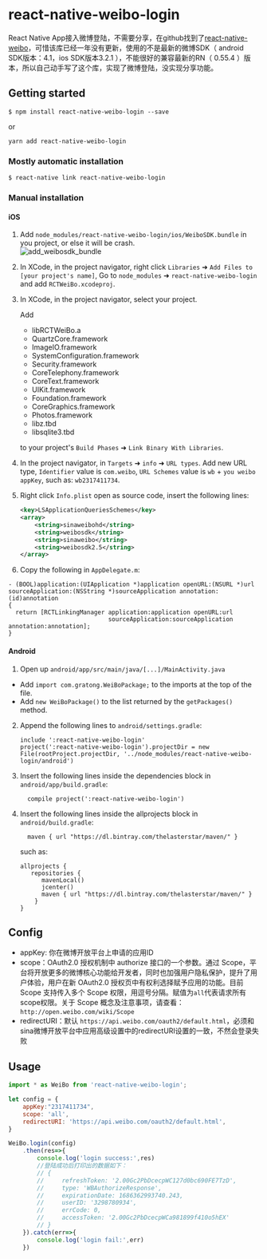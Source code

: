 
# react-native-weibo-login
React Native App接入微博登陆，不需要分享，在github找到了[react-native-weibo](https://github.com/reactnativecn/react-native-weibo)，可惜该库已经一年没有更新，使用的不是最新的微博SDK（ android SDK版本：4.1，ios SDK版本3.2.1 ），不能很好的兼容最新的RN（ 0.55.4 ）版本，所以自己动手写了这个库，实现了微博登陆，没实现分享功能。

## Getting started

`$ npm install react-native-weibo-login --save`

or

`yarn add react-native-weibo-login`

### Mostly automatic installation

`$ react-native link react-native-weibo-login`

### Manual installation


#### iOS

1. Add `node_modules/react-native-weibo-login/ios/WeiboSDK.bundle` in you project, or else it will be crash.  
![add_weibosdk_bundle](https://github.com/zhanguangao/react-native-weibo-login/blob/master/Example/src/add_weibosdk_bundle.png?raw=true)
2. In XCode, in the project navigator, right click `Libraries` ➜ `Add Files to [your project's name]`, Go to `node_modules` ➜ `react-native-weibo-login` and add `RCTWeiBo.xcodeproj`.
3. In XCode, in the project navigator, select your project.
    
    Add
    - libRCTWeiBo.a
    - QuartzCore.framework
    - ImageIO.framework
    - SystemConfiguration.framework
    - Security.framework
    - CoreTelephony.framework
    - CoreText.framework
    - UIKit.framework
    - Foundation.framework
    - CoreGraphics.framework 
    - Photos.framework
    - libz.tbd
    - libsqlite3.tbd
    
    to your project's `Build Phases` ➜ `Link Binary With Libraries`.
4.  In the project navigator, in `Targets` ➜ `info` ➜ `URL types`. Add new URL type, `Identifier` value is `com.weibo`, `URL Schemes` value is `wb` + `you weibo appKey`, such as: `wb2317411734`.
5. Right click `Info.plist` open as source code, insert the following lines:
    ```xml
    <key>LSApplicationQueriesSchemes</key>
    <array>
        <string>sinaweibohd</string>
        <string>weibosdk</string>
        <string>sinaweibo</string>
        <string>weibosdk2.5</string>
    </array>
    ```
6.  Copy the following in `AppDelegate.m`:
```
- (BOOL)application:(UIApplication *)application openURL:(NSURL *)url
sourceApplication:(NSString *)sourceApplication annotation:(id)annotation
{
  return [RCTLinkingManager application:application openURL:url
                            sourceApplication:sourceApplication annotation:annotation];
}
```

#### Android

1. Open up `android/app/src/main/java/[...]/MainActivity.java`
  - Add `import com.gratong.WeiBoPackage;` to the imports at the top of the file.
  - Add `new WeiBoPackage()` to the list returned by the `getPackages()` method.
2. Append the following lines to `android/settings.gradle`:
  	```
  	include ':react-native-weibo-login'
  	project(':react-native-weibo-login').projectDir = new File(rootProject.projectDir, '../node_modules/react-native-weibo-login/android')
  	```
3. Insert the following lines inside the dependencies block in `android/app/build.gradle`:
  	```
      compile project(':react-native-weibo-login')
  	```
4. Insert the following lines inside the allprojects block in `android/build.gradle`:
  	```
      maven { url "https://dl.bintray.com/thelasterstar/maven/" }
  	```
	such as:
	```
	allprojects {
       repositories {
          mavenLocal()
          jcenter()
          maven { url "https://dl.bintray.com/thelasterstar/maven/" }
        }
	}
	```

## Config
 - appKey: 你在微博开放平台上申请的应用ID
 - scope：OAuth2.0 授权机制中 authorize 接口的一个参数。通过 Scope，平台将开放更多的微博核心功能给开发者，同时也加强用户隐私保护，提升了用户体验，用户在新 OAuth2.0 授权页中有权利选择赋予应用的功能。目前 Scope 支持传入多个 Scope 权限，用逗号分隔。赋值为`all`代表请求所有scope权限。关于 Scope 概念及注意事项，请查看：`http://open.weibo.com/wiki/Scope`
 - redirectURI：默认 `https://api.weibo.com/oauth2/default.html`，必须和sina微博开放平台中应用高级设置中的redirectURI设置的一致，不然会登录失败



## Usage
```javascript
import * as WeiBo from 'react-native-weibo-login';

let config = {
    appKey:"2317411734",
    scope: 'all',       
    redirectURI: 'https://api.weibo.com/oauth2/default.html',
}

WeiBo.login(config)
    .then(res=>{  
        console.log('login success:',res)
        //登陆成功后打印出的数据如下：
        // { 
        //     refreshToken: '2.00Gc2PbDcecpWC127d0bc690FE7TzD',
        //     type: 'WBAuthorizeResponse',
        //     expirationDate: 1686362993740.243,
        //     userID: '3298780934',
        //     errCode: 0,
        //     accessToken: '2.00Gc2PbDcecpWCa981899f410o5hEX' 
        // }
    }).catch(err=>{ 
        console.log('login fail:',err)
    })
```
  
